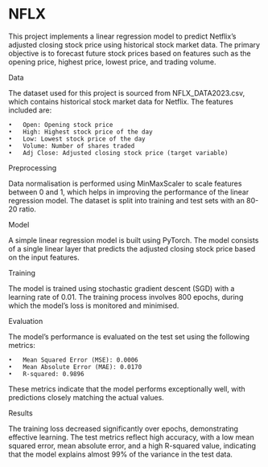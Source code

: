 # NFLX
This project implements a linear regression model to predict Netflix’s adjusted closing stock price using historical stock market data. The primary objective is to forecast future stock prices based on features such as the opening price, highest price, lowest price, and trading volume.

Data

The dataset used for this project is sourced from NFLX_DATA2023.csv, which contains historical stock market data for Netflix. The features included are:

	•	Open: Opening stock price
	•	High: Highest stock price of the day
	•	Low: Lowest stock price of the day
	•	Volume: Number of shares traded
	•	Adj Close: Adjusted closing stock price (target variable)

Preprocessing

Data normalisation is performed using MinMaxScaler to scale features between 0 and 1, which helps in improving the performance of the linear regression model. The dataset is split into training and test sets with an 80-20 ratio.

Model

A simple linear regression model is built using PyTorch. The model consists of a single linear layer that predicts the adjusted closing stock price based on the input features.

Training

The model is trained using stochastic gradient descent (SGD) with a learning rate of 0.01. The training process involves 800 epochs, during which the model’s loss is monitored and minimised.

Evaluation

The model’s performance is evaluated on the test set using the following metrics:

	•	Mean Squared Error (MSE): 0.0006
	•	Mean Absolute Error (MAE): 0.0170
	•	R-squared: 0.9896

These metrics indicate that the model performs exceptionally well, with predictions closely matching the actual values.

Results

The training loss decreased significantly over epochs, demonstrating effective learning. The test metrics reflect high accuracy, with a low mean squared error, mean absolute error, and a high R-squared value, indicating that the model explains almost 99% of the variance in the test data.
